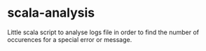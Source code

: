 # scala-analysis
Little scala script to analyse logs file in order to find the number of occurences for a special error or message.
